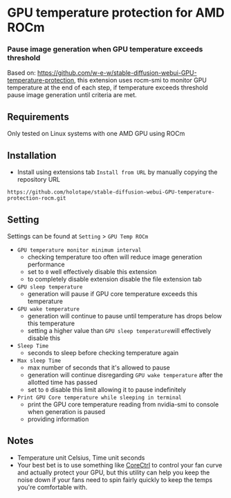 # GPU temperature protection for AMD ROCm
### Pause image generation when GPU temperature exceeds threshold
Based on: https://github.com/w-e-w/stable-diffusion-webui-GPU-temperature-protection, 
this extension uses rocm-smi to monitor GPU temperature at the end of each step, if temperature exceeds threshold pause image generation until criteria are met.

## Requirements
Only tested on Linux systems with one AMD GPU using ROCm

## Installation
- Install using extensions tab `Install from URL` by manually copying the repository URL
```
https://github.com/holotape/stable-diffusion-webui-GPU-temperature-protection-rocm.git
```

## Setting
Settings can be found at `Setting` > `GPU Temp ROCm`

- `GPU temperature monitor minimum interval`
    - checking temperature too often will reduce image generation performance
    - set to `0` well effectively disable this extension
    - to completely disable extension disable the file extension tab
- `GPU sleep temperature`
    - generation will pause if GPU core temperature exceeds this temperature
- `GPU wake temperature`
    - generation will continue to pause until temperature has drops below this temperature 
    - setting a higher value than `GPU sleep temperature`will effectively disable this
- `Sleep Time`
    - seconds to sleep before checking temperature again
- `Max sleep Time` 
    - max number of seconds that it's allowed to pause
    - generation will continue disregarding `GPU wake temperature` after the allotted time has passed
    - set to `0` disable this limit allowing it to pause indefinitely
- `Print GPU Core temperature while sleeping in terminal`
    - print the GPU core temperature reading from nvidia-smi to console when generation is paused
    - providing information

## Notes
- Temperature unit Celsius, Time unit seconds
- Your best bet is to use something like [CoreCtrl](https://gitlab.com/corectrl/corectrl) to control your fan curve and actually  protect your GPU, but this utility can help you keep the noise down if your fans need to spin fairly quickly to keep the temps you're comfortable with.

